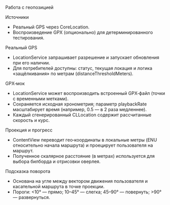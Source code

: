 Работа с геопозицией

Источники
- Реальный GPS через CoreLocation.
- Воспроизведение GPX (опционально) для детерминированного тестирования.

Реальный GPS
- LocationService запрашивает разрешение и запускает обновления при его наличии.
- Для потребителей доступны: статус, текущая локация и логика «защёлкивания» по метрам (distanceThresholdMeters).

GPX‑мок
- LocationService может воспроизводить встроенный GPX‑файл (точки с временными метками).
- Сохраняется исходная хронометрия; параметр playbackRate масштабирует время (например, 0.5 — в 2 раза медленнее).
- Каждый сгенерированный CLLocation содержит рассчитанные скорость и курс.

Проекция и прогресс
- ContentView переводит гео‑координаты в локальные метры (ENU относительно начала маршрута) и проецирует пользователя на маршрут.
- Полученное скалярное расстояние (в метрах) используется для выбора билборда и отрисовки оверлея.

Подсказка поворота
- Основана на угле между вектором движения пользователя и касательной маршрута в точке проекции.
- Пороги: <10° — прямо; 10–45° — слегка; 45–90° — повернуть; >90° — развернуться.
